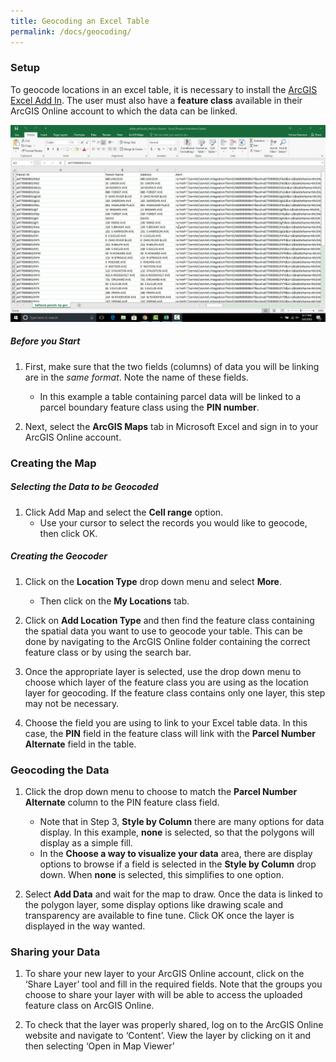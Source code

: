 ```yaml
---
title: Geocoding an Excel Table
permalink: /docs/geocoding/
---
```


### Setup

To geocode locations in an excel table, it is necessary to install the [ArcGIS Excel Add In](https://doc.arcgis.com/en/maps-for-office/). The user must also have a **feature class** available in their ArcGIS Online account to which the data can be linked.

![alt text](./img/ExceltoParcelLayerDemoClip1.gif)

##### Before you Start

1.  First, make sure that the two fields (columns) of data you will be linking are in the *same format*. Note the name of these fields.
    * In this example a table containing parcel data will be linked to a parcel boundary feature class using the **PIN number**.

2.  Next, select the **ArcGIS Maps** tab in Microsoft Excel and sign in to your ArcGIS Online account.

### Creating the Map

##### Selecting the Data to be Geocoded

1.  Click Add Map and select the **Cell range** option.
    * Use your cursor to select the records you would like to geocode, then click OK.

##### Creating the Geocoder 

1.  Click on the **Location Type** drop down menu and select **More**.
    * Then click on the **My Locations** tab.

2.  Click on **Add Location Type** and then find the feature class containing the spatial data you want to use to geocode your table. This can be done by navigating to the ArcGIS Online folder containing the correct feature class or by using the search bar.

3.  Once the appropriate layer is selected, use the drop down menu to choose which layer of the feature class you are using as the location layer for geocoding. If the feature class contains only one layer, this step may not be necessary.

4.  Choose the field you are using to link to your Excel table data. In this case, the **PIN** field in the feature class will link with the **Parcel Number Alternate** field in the table.

### Geocoding the Data

1.  Click the drop down menu to choose to match the **Parcel Number Alternate** column to the PIN feature class field. 
    * Note that in Step 3, **Style by Column** there are many options for data display. In this example, **none** is selected, so that the polygons will display as a simple fill. 
    * In the **Choose a way to visualize your data** area, there are display options to browse if a field is selected in the **Style by Column** drop down. When **none** is selected, this simplifies to one option.

2.  Select **Add Data** and wait for the map to draw. Once the data is linked to the polygon layer, some display options like drawing scale and transparency are available to fine tune. Click OK once the layer is displayed in the way wanted.

### Sharing your Data

1.  To share your new layer to your ArcGIS Online account, click on the ‘Share Layer’ tool and fill in the required fields. Note that the groups you choose to share your layer with will be able to access the uploaded feature class on ArcGIS Online.

2.  To check that the layer was properly shared, log on to the ArcGIS Online website and navigate to ‘Content’. View the layer by clicking on it and then selecting ‘Open in Map Viewer’